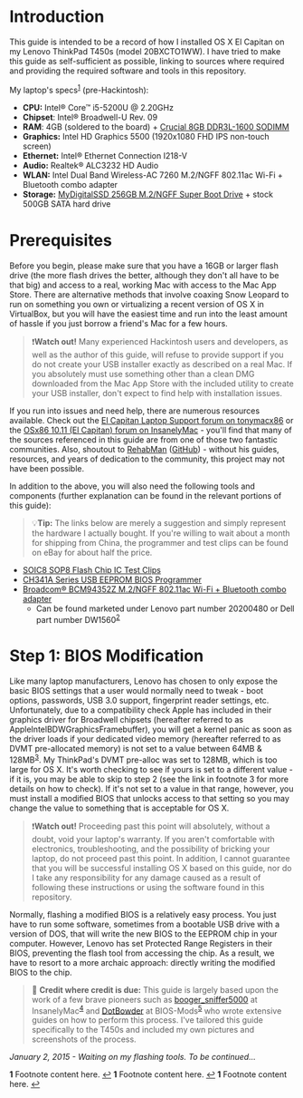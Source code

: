 Introduction
===========
This guide is intended to be a record of how I installed OS X El Capitan on my Lenovo ThinkPad T450s (model 20BXCTO1WW). I have tried to make this guide as self-sufficient as possible, linking to sources where required and providing the required software and tools in this repository.

My laptop's specs<sup id="specs">[1](#specs)</sup> (pre-Hackintosh):

 - **CPU:** Intel® Core™ i5-5200U @ 2.20GHz
 - **Chipset**: Intel® Broadwell-U Rev. 09
 - **RAM**: 4GB (soldered to the board) + [Crucial 8GB DDR3L-1600 SODIMM](http://www.amazon.com/gp/product/B006YG8X9Y)
 - **Graphics:** Intel HD Graphics 5500 (1920x1080 FHD IPS non-touch screen)
 - **Ethernet:** Intel® Ethernet Connection I218-V
 - **Audio:** Realtek® ALC3232 HD Audio
 - **WLAN:** Intel Dual Band Wireless-AC 7260 M.2/NGFF 802.11ac Wi-Fi + Bluetooth combo adapter
 - **Storage:** [MyDigitalSSD 256GB M.2/NGFF Super Boot Drive](http://www.amazon.com/gp/product/B00NY4VIPA) + stock 500GB SATA hard drive

Prerequisites
===========
Before you begin, please make sure that you have a 16GB or larger flash drive (the more flash drives the better, although they don't all have to be that big) and access to a real, working Mac with access to the Mac App Store. There are alternative methods that involve coaxing Snow Leopard to run on something you own or virtualizing a recent version of OS X in VirtualBox, but you will have the easiest time and run into the least amount of hassle if you just borrow a friend's Mac for a few hours.

> :exclamation:**Watch out!** Many experienced Hackintosh users and developers, as well as the author of this guide, will refuse to provide support if you do not create your USB installer exactly as described on a real Mac. If you absolutely must use something other than a clean DMG downloaded from the Mac App Store with the included utility to create your USB installer, don't expect to find help with installation issues.

If you run into issues and need help, there are numerous resources available. Check out the [El Capitan Laptop Support forum on tonymacx86](http://www.tonymacx86.com/el-capitan-laptop-support/) or the [OSx86 10.11 (El Capitan) forum on InsanelyMac](http://www.insanelymac.com/forum/forum/503-osx86-1011-el-capitan/) - you'll find that many of the sources referenced in this guide are from one of those two fantastic communities. Also, shoutout to [RehabMan](http://www.tonymacx86.com/members/rehabman/) ([GitHub](https://github.com/RehabMan)) - without his guides, resources, and years of dedication to the community, this project may not have been possible.

In addition to the above, you will also need the following tools and components (further explanation can be found in the relevant portions of this guide):

> :bulb:**Tip:** The links below are merely a suggestion and simply represent the hardware I actually bought. If you're willing to wait about a month for shipping from China, the programmer and test clips can be found on eBay for about half the price.

 - [SOIC8 SOP8 Flash Chip IC Test Clips](http://www.amazon.com/gp/product/B00V9QNAC4)
 - [CH341A Series USB EEPROM BIOS Programmer](http://www.amazon.com/gp/product/B013Q5P3ES)
 - [Broadcom® BCM94352Z M.2/NGFF 802.11ac Wi-Fi + Bluetooth combo adapter](https://partstore.com/Part/Lenovo/Lenovo/20200480/Refurbished.aspx)
	 - Can be found marketed under Lenovo part number 20200480 or Dell part number DW1560<sup id="bcm94352z">[2](#bcm94352z)</sup>

Step 1: BIOS Modification
======================


Like many laptop manufacturers, Lenovo has chosen to only expose the basic BIOS settings that a user would normally need to tweak - boot options, passwords, USB 3.0 support, fingerprint reader settings, etc. Unfortunately, due to a compatibility check Apple has included in their graphics driver for Broadwell chipsets (hereafter referred to as AppleIntelBDWGraphicsFramebuffer), you will get a kernel panic as soon as the driver loads if your dedicated video memory (hereafter referred to as DVMT pre-allocated memory) is not set to a value between 64MB & 128MB<sup id="dvmt">[3](#dvmt)</sup>. My ThinkPad's DVMT pre-alloc was set to 128MB, which is too large for OS X. It's worth checking to see if yours is set to a different value - if it is, you may be able to skip to step 2 (see the link in footnote 3 for more details on how to check). If it's not set to a value in that range, however, you must install a modified BIOS that unlocks access to that setting so you may change the value to something that is acceptable for OS X.





> :exclamation:**Watch out!** Proceeding past this point will absolutely, without a doubt, void your laptop's warranty. If you aren't comfortable with electronics, troubleshooting, and the possibility of bricking your laptop, do not proceed past this point. In addition, I cannot guarantee that you will be successful installing OS X based on this guide, nor do I take any responsibility for any damage caused as a result of following these instructions or using the software found in this repository.

Normally, flashing a modified BIOS is a relatively easy process. You just have to run some software, sometimes from a bootable USB drive with a version of DOS, that will write the new BIOS to the EEPROM chip in your computer. However, Lenovo has set Protected Range Registers in their BIOS, preventing the flash tool from accessing the chip. As a result, we have to resort to a more archaic approach: directly writing the modified BIOS to the chip.

> :ribbon: **Credit where credit is due:** This guide is largely based upon the work of a few brave pioneers such as [booger_sniffer5000](http://www.insanelymac.com/forum/user/102287-booger-sniffer5000/) at InsanelyMac<sup id="biosguide">[4](#biosguide)</sup> and [DotBowder](https://www.bios-mods.com/forum/User-DotBowder) at BIOS-Mods<sup id="flashtutorial">[5](#flashtutorial)</sup> who wrote extensive guides on how to perform this process. I've tailored this guide specifically to the T450s and included my own pictures and screenshots of the process.





*January 2, 2015 - Waiting on my flashing tools. To be continued...*

<b id="f1">1</b> Footnote content here. [↩](#a1)
<b id="f1">1</b> Footnote content here. [↩](#a1)
<b id="f1">1</b> Footnote content here. [↩](#a1)
[^specs]: [T450s Platform Specifications (Lenovo)](http://www.lenovo.com/psref/pdf/tabook_WE.pdf) (page 66 in the PDF)
[^bcm94352z]: [Where can I get BCM94352Z? (tonymacx86)](http://www.tonymacx86.com/yosemite-laptop-support/160258-where-can-i-get-bcm94352z.html)
[^dvmt]: [\[GUIDE\] Intel HD Graphics 5500 on OS X Yosemite 10.10.3 (tonymacx86)](http://www.tonymacx86.com/yosemite-laptop-support/162062-guide-intel-hd-graphics-5500-os-x-yosemite-10-10-3-a.html)
[^biosguide]: [Lenovo ThinkPad T450S HD5500 Full Hardware Acceleration (InsanelyMac)](http://www.insanelymac.com/forum/topic/309493-lenovo-thinkpad-t450s-hd5500-full-hardware-acceleration/)
[^flashtutorial]: [Flashing your bios
(BIOS-Mods)](https://www.bios-mods.com/forum/Thread-REQUEST-Lenovo-IdeaPad-S405-Whitelist-Removal?pid=74571#pid74571)
